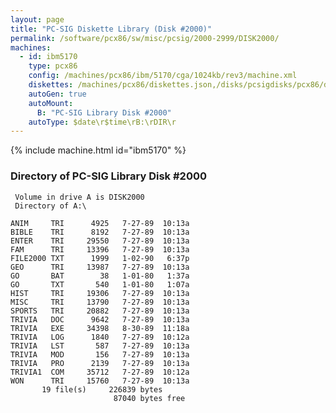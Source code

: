 ```yaml
---
layout: page
title: "PC-SIG Diskette Library (Disk #2000)"
permalink: /software/pcx86/sw/misc/pcsig/2000-2999/DISK2000/
machines:
  - id: ibm5170
    type: pcx86
    config: /machines/pcx86/ibm/5170/cga/1024kb/rev3/machine.xml
    diskettes: /machines/pcx86/diskettes.json,/disks/pcsigdisks/pcx86/diskettes.json
    autoGen: true
    autoMount:
      B: "PC-SIG Library Disk #2000"
    autoType: $date\r$time\rB:\rDIR\r
---
```


{% include machine.html id="ibm5170" %}

### Directory of PC-SIG Library Disk #2000

     Volume in drive A is DISK2000
     Directory of A:\

    ANIM     TRI      4925   7-27-89  10:13a
    BIBLE    TRI      8192   7-27-89  10:13a
    ENTER    TRI     29550   7-27-89  10:13a
    FAM      TRI     13396   7-27-89  10:13a
    FILE2000 TXT      1999   1-02-90   6:37p
    GEO      TRI     13987   7-27-89  10:13a
    GO       BAT        38   1-01-80   1:37a
    GO       TXT       540   1-01-80   1:07a
    HIST     TRI     19306   7-27-89  10:13a
    MISC     TRI     13790   7-27-89  10:13a
    SPORTS   TRI     20882   7-27-89  10:13a
    TRIVIA   DOC      9642   7-27-89  10:13a
    TRIVIA   EXE     34398   8-30-89  11:18a
    TRIVIA   LOG      1840   7-27-89  10:12a
    TRIVIA   LST       587   7-27-89  10:13a
    TRIVIA   MOD       156   7-27-89  10:13a
    TRIVIA   PRO      2139   7-27-89  10:13a
    TRIVIA1  COM     35712   7-27-89  10:12a
    WON      TRI     15760   7-27-89  10:13a
           19 file(s)     226839 bytes
                           87040 bytes free
